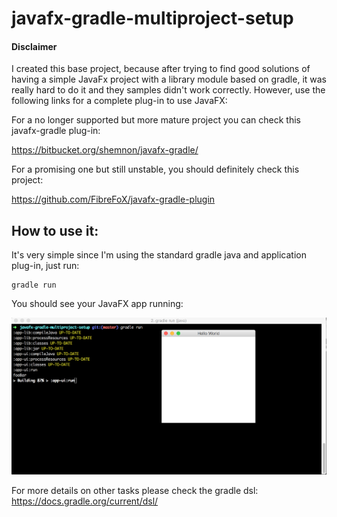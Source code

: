 # javafx-gradle-multiproject-setup

#### Disclaimer

  I created this base project, because after trying to find good solutions of having a simple JavaFx project with a library module based on gradle, it was really hard to do it and they samples didn't work correctly. However, use the following links for a complete plug-in to use JavaFX:

  For a no longer supported but more mature project you can check this javafx-gradle plug-in:

https://bitbucket.org/shemnon/javafx-gradle/

  For a promising one but still unstable, you should definitely check this project:

https://github.com/FibreFoX/javafx-gradle-plugin

## How to use it:

It's very simple since I'm using the standard gradle java and application plug-in, just run:

    gradle run
    

You should see your JavaFX app running:

![screenshot](ScreenShot.png)

For more details on other tasks please check the gradle dsl:
https://docs.gradle.org/current/dsl/




